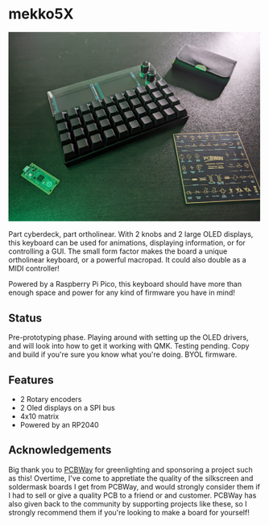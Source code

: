 # mekko5X

<img src="https://raw.githubusercontent.com/ChrisChrisLoLo/mekko5X/main/images/PXL_20221010_015452181.jpg" width="500">

Part cyberdeck, part ortholinear. With 2 knobs and 2 large OLED displays, this keyboard can be used for animations, displaying information, or for controlling a GUI. The small form factor makes the board a unique ortholinear keyboard, or a powerful macropad. It could also double as a MIDI controller!

Powered by a Raspberry Pi Pico, this keyboard should have more than enough space and power for any kind of firmware you have in mind!

## Status
Pre-prototyping phase. Playing around with setting up the OLED drivers, and will look into how to get it working with QMK. Testing pending. Copy and build if you're sure you know what you're doing. BYOL firmware.

## Features
- 2 Rotary encoders
- 2 Oled displays on a SPI bus
- 4x10 matrix
- Powered by an RP2040

## Acknowledgements
Big thank you to [PCBWay](https://www.pcbway.com/) for greenlighting and sponsoring a project such as this! Overtime, I've come to appretiate the quality of the silkscreen and soldermask boards I get from PCBWay, and would strongly consider them if I had to sell or give a quality PCB to a friend or and customer. PCBWay has also given back to the community by supporting projects like these, so I strongly recommend them if you're looking to make a board for yourself!
